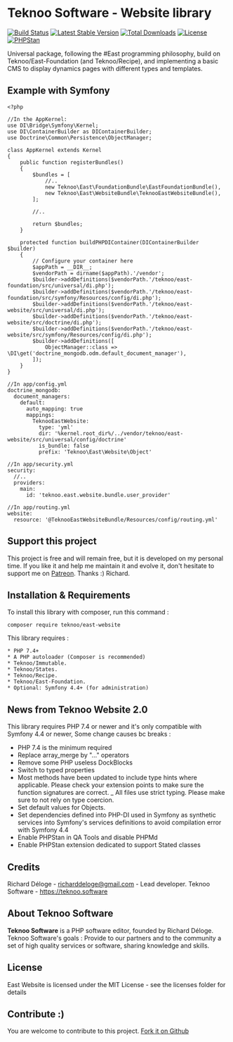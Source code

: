 Teknoo Software - Website library
=================================

[![Build Status](https://travis-ci.com/TeknooSoftware/east-website.svg?branch=master)](https://travis-ci.com/TeknooSoftware/east-website)
[![Latest Stable Version](https://poser.pugx.org/teknoo/east-website/v/stable)](https://packagist.org/packages/teknoo/east-website)
[![Total Downloads](https://poser.pugx.org/teknoo/east-website/downloads)](https://packagist.org/packages/teknoo/east-website)
[![License](https://poser.pugx.org/teknoo/east-website/license)](https://packagist.org/packages/teknoo/east-website)
[![PHPStan](https://img.shields.io/badge/PHPStan-enabled-brightgreen.svg?style=flat)](https://github.com/phpstan/phpstan)

Universal package, following the #East programming philosophy, build on Teknoo/East-Foundation (and Teknoo/Recipe),
and implementing a basic CMS to display dynamics pages with different types and templates.

Example with Symfony
--------------------

    <?php

    //In the AppKernel:
    use DI\Bridge\Symfony\Kernel;
    use DI\ContainerBuilder as DIContainerBuilder;
    use Doctrine\Common\Persistence\ObjectManager;

    class AppKernel extends Kernel
    {
        public function registerBundles()
        {
            $bundles = [
                //..
                new Teknoo\East\FoundationBundle\EastFoundationBundle(),
                new Teknoo\East\WebsiteBundle\TeknooEastWebsiteBundle(),
            ];

            //..

            return $bundles;
        }

        protected function buildPHPDIContainer(DIContainerBuilder $builder)
        {
            // Configure your container here
            $appPath = __DIR__;
            $vendorPath = dirname($appPath).'/vendor';
            $builder->addDefinitions($vendorPath.'/teknoo/east-foundation/src/universal/di.php');
            $builder->addDefinitions($vendorPath.'/teknoo/east-foundation/src/symfony/Resources/config/di.php');
            $builder->addDefinitions($vendorPath.'/teknoo/east-website/src/universal/di.php');
            $builder->addDefinitions($vendorPath.'/teknoo/east-website/src/doctrine/di.php');
            $builder->addDefinitions($vendorPath.'/teknoo/east-website/src/symfony/Resources/config/di.php');
            $builder->addDefinitions([
                ObjectManager::class => \DI\get('doctrine_mongodb.odm.default_document_manager'),
            ]);
        }
    }

    //In app/config.yml
    doctrine_mongodb:
      document_managers:
        default:
          auto_mapping: true
          mappings:
            TeknooEastWebsite:
              type: 'yml'
              dir: '%kernel.root_dir%/../vendor/teknoo/east-website/src/universal/config/doctrine'
              is_bundle: false
              prefix: 'Teknoo\East\Website\Object'

    //In app/security.yml
    security:
      //..
      providers:
        main:
          id: 'teknoo.east.website.bundle.user_provider'

    //In app/routing.yml
    website:
      resource: '@TeknooEastWebsiteBundle/Resources/config/routing.yml'

Support this project
---------------------

This project is free and will remain free, but it is developed on my personal time. 
If you like it and help me maintain it and evolve it, don't hesitate to support me on [Patreon](https://patreon.com/teknoo_software).
Thanks :) Richard. 

Installation & Requirements
---------------------------
To install this library with composer, run this command :

    composer require teknoo/east-website

This library requires :

    * PHP 7.4+
    * A PHP autoloader (Composer is recommended)
    * Teknoo/Immutable.
    * Teknoo/States.
    * Teknoo/Recipe.
    * Teknoo/East-Foundation.
    * Optional: Symfony 4.4+ (for administration)

News from Teknoo Website 2.0
----------------------------

This library requires PHP 7.4 or newer and it's only compatible with Symfony 4.4 or newer, Some change causes bc breaks :
- PHP 7.4 is the minimum required
- Replace array_merge by "..." operators
- Remove some PHP useless DockBlocks
- Switch to typed properties
- Most methods have been updated to include type hints where applicable. Please check your extension points to make sure the function signatures are correct.
_ All files use strict typing. Please make sure to not rely on type coercion.
- Set default values for Objects.  
- Set dependencies defined into PHP-DI used in Symfony as synthetic
  services into Symfony's services definitions to avoid compilation error with Symfony 4.4
- Enable PHPStan in QA Tools and disable PHPMd
- Enable PHPStan extension dedicated to support Stated classes

Credits
-------
Richard Déloge - <richarddeloge@gmail.com> - Lead developer.
Teknoo Software - <https://teknoo.software>

About Teknoo Software
---------------------
**Teknoo Software** is a PHP software editor, founded by Richard Déloge.
Teknoo Software's goals : Provide to our partners and to the community a set of high quality services or software,
 sharing knowledge and skills.

License
-------
East Website is licensed under the MIT License - see the licenses folder for details

Contribute :)
-------------

You are welcome to contribute to this project. [Fork it on Github](CONTRIBUTING.md)
